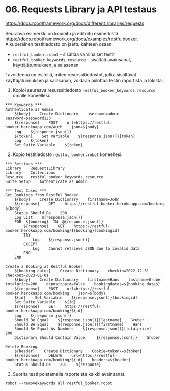 # 06. Requests Library ja API testaus

https://docs.robotframework.org/docs/different_libraries/requests

Seuraava esimerkki on kopioitu ja editoitu esimerkistä: https://docs.robotframework.org/docs/examples/restfulbooker. Alkuperäinen testitiedosto on jaettu kahteen osaan:
- `restful_booker.robot` - sisältää varsinaiset testit
- `restful_booker_keywords.resource` - sisältää avainsanat, käyttäjätunnuksen ja salasanan

Tavoitteena on esitellä, miten resurssitiedostot, jotka sisältävät käyttäjätunnuksen ja salasanan, voidaan piilottaa testin raportista ja lokista.

1. Kopioi seuraava resurssitiedosto `restful_booker_keywords.resource` omalle koneellesi.

```robotframework
*** Keywords ***
Authenticate as Admin
    ${body}    Create Dictionary    username=admin    password=password123
    ${response}    POST    url=https://restful-booker.herokuapp.com/auth    json=${body}
    Log    ${response.json()}
    ${token}    Set Variable    ${response.json()}[token]
    Log    ${token}
    Set Suite Variable    ${token}
```

2. Kopio testitiedosto `restful_booker.robot` koneellesi.

```robotframework
*** Settings ***
Library    RequestsLibrary
Library    Collections
Resource   restful_booker_keywords.resource
Suite Setup    Authenticate as Admin

*** Test Cases ***
Get Bookings from Restful Booker
    ${body}    Create Dictionary    firstname=John
    ${response}    GET    https://restful-booker.herokuapp.com/booking    ${body}
    Status Should Be    200
    Log List    ${response.json()}
    FOR  ${booking}  IN  @{response.json()}
        ${response}    GET    https://restful-booker.herokuapp.com/booking/${booking}[bookingid]
        TRY
            Log    ${response.json()}
        EXCEPT
            Log    Cannot retrieve JSON due to invalid data
        END
    END

Create a Booking at Restful Booker
    ${booking_dates}    Create Dictionary    checkin=2022-12-31    checkout=2023-01-01
    ${body}    Create Dictionary    firstname=Hans    lastname=Gruber    totalprice=200    depositpaid=false    bookingdates=${booking_dates}
    ${response}    POST    url=https://restful-booker.herokuapp.com/booking    json=${body}
    ${id}    Set Variable    ${response.json()}[bookingid]
    Set Suite Variable    ${id}
    ${response}    GET    https://restful-booker.herokuapp.com/booking/${id}
    Log    ${response.json()}
    Should Be Equal    ${response.json()}[lastname]    Gruber
    Should Be Equal    ${response.json()}[firstname]    Hans   
    Should Be Equal As Numbers    ${response.json()}[totalprice]    200
    Dictionary Should Contain Value     ${response.json()}    Gruber

Delete Booking
    ${header}    Create Dictionary    Cookie=token\=${token}
    ${response}    DELETE    url=https://restful-booker.herokuapp.com/booking/${id}    headers=${header}   
    Status Should Be    201    ${response}
```

3. Suorita testi poistamalla raporteista kaikki avainsanat.

```
robot --removekeywords all restful_booker.robot
```
